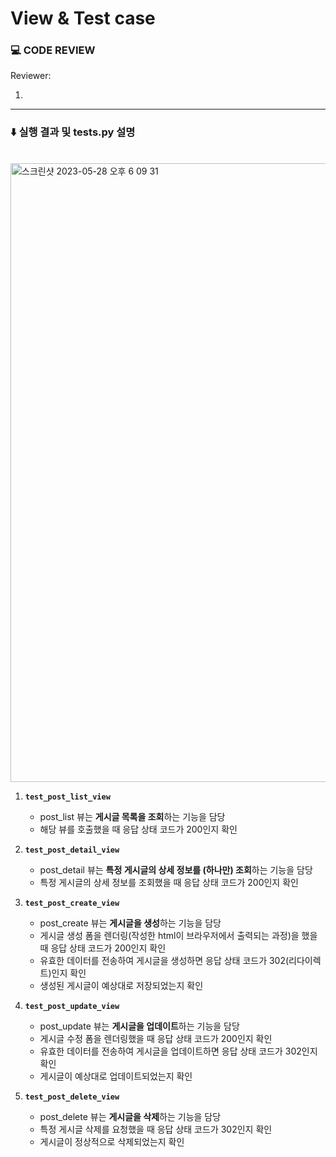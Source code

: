 # View & Test case

### 💻 CODE REVIEW

Reviewer: 

1.

---
### ⬇️ 실행 결과 및 tests.py 설명
<br>

<img width="990" alt="스크린샷 2023-05-28 오후 6 09 31" src="https://github.com/daxx0ne/LIKELION_YU_11th/assets/117694148/75ef5f00-c988-462a-9239-0f96db39b329">

<br>

1. **`test_post_list_view`**
   
   - post_list 뷰는 **게시글 목록을 조회**하는 기능을 담당
   - 해당 뷰를 호출했을 때 응답 상태 코드가 200인지 확인


2. **`test_post_detail_view`**

   - post_detail 뷰는 **특정 게시글의 상세 정보를 (하나만) 조회**하는 기능을 담당
   - 특정 게시글의 상세 정보를 조회했을 때 응답 상태 코드가 200인지 확인


3. **`test_post_create_view`**

   - post_create 뷰는 **게시글을 생성**하는 기능을 담당
   - 게시글 생성 폼을 렌더링(작성한 html이 브라우저에서 출력되는 과정)을 했을 때 응답 상태 코드가 200인지 확인
   - 유효한 데이터를 전송하여 게시글을 생성하면 응답 상태 코드가 302(리다이렉트)인지 확인
   - 생성된 게시글이 예상대로 저장되었는지 확인


4. **`test_post_update_view`**

   - post_update 뷰는 **게시글을 업데이트**하는 기능을 담당
   - 게시글 수정 폼을 렌더링했을 때 응답 상태 코드가 200인지 확인
   - 유효한 데이터를 전송하여 게시글을 업데이트하면 응답 상태 코드가 302인지 확인
   - 게시글이 예상대로 업데이트되었는지 확인


5. **`test_post_delete_view`**

   - post_delete 뷰는 **게시글을 삭제**하는 기능을 담당
   - 특정 게시글 삭제를 요청했을 때 응답 상태 코드가 302인지 확인
   - 게시글이 정상적으로 삭제되었는지 확인


